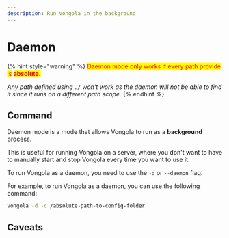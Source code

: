 ```yaml
---
description: Run Vongola in the background
---
```


# Daemon

{% hint style="warning" %}
<mark style="color:red;">Daemon mode only works if every path provide is</mark> <mark style="color:red;"></mark><mark style="color:red;">**absolute.**</mark>&#x20;

_Any path defined using  `./` won't work as the daemon will not be able to find it since it runs on a different path scope._
{% endhint %}

## Command

Daemon mode is a mode that allows Vongola to run as a **background** process.&#x20;

This is useful for running Vongola on a server, where you don't want to have to manually start and stop Vongola every time you want to use it.

To run Vongola as a daemon, you need to use the `-d` or `--daemon` flag.&#x20;

For example, to run Vongola as a daemon, you can use the following command:

```bash
vongola -d -c /absolute-path-to-config-folder
```



## Caveats
